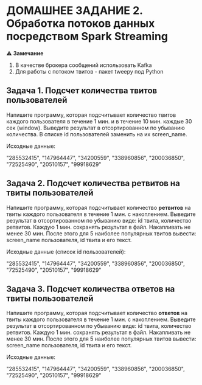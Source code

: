 # ДОМАШНЕЕ ЗАДАНИЕ 2. Обработка потоков данных посредством Spark Streaming

⚠️ **Замечание** 
1. В качестве брокера сообщений использовать Kafka
2. Для работы с потоком твитов - пакет tweepy под Python

## Задача 1. Подсчет количества твитов пользователей

Напишите программу, которая подсчитывает количество твитов каждого пользователя в течение 1 мин. и в течение 10 мин. каждые 30 сек (window). Выведите результат в отсортированном по убыванию количества. В списке id пользователей заменить на их screen_name.

Исходные данные:

"285532415", "147964447", "34200559", "338960856", "200036850", "72525490", "20510157", "99918629"

## Задача 2. Подсчет количества ретвитов на твиты пользователей

Напишите программу, которая подсчитывает количество **ретвитов** на твиты каждого пользователя в течение 1 мин. с накоплением. Выведите результат в отсортированном по убыванию виде: id твита, количество ретвитов. Каждую 1 мин. сохранять результат в файл. Накапливать не менее 30 мин. После этого для 5 наиболее популярных твитов вывести: screen_name пользователя, id твита и его текст.

Исходные данные (список id пользователей):

"285532415", "147964447", "34200559", "338960856", "200036850", "72525490", "20510157", "99918629"

## Задача 3. Подсчет количества ответов на твиты пользователей

Напишите программу, которая подсчитывает количество **ответов** на твиты каждого пользователя в течение 1 мин. с накоплением. Выведите результат в отсортированном по убыванию виде: id твита, количество ретвитов. Каждую 1 мин. сохранять результат в файл. Накапливать не менее 30 мин. После этого для 5 наиболее популярных твитов вывести: screen_name пользователя, id твита и его текст.

Исходные данные:

"285532415", "147964447", "34200559", "338960856", "200036850", "72525490", "20510157", "99918629"